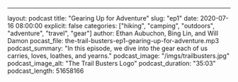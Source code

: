 ---
layout: podcast
title: "Gearing Up for Adventure"
slug: "ep1"
date: 2020-07-16 08:00:00
explicit: false
categories: ["hiking", "camping", "outdoors", "adventure", "travel", "gear"]
author: Ethan Aubuchon, Bing Lin, and Will Damon
pocast_file: the-trail-busters-ep1-gearing-up-for-adventure.mp3
podcast_summary: "In this episode, we dive into the gear each of us carries, loves, loathes, and yearns."
podcast_image: "/imgs/trailbusters.jpg"
podcast_image_alt: "The Trail Busters Logo"
podcast_duration: "35:03"
podcast_length: 51658166
